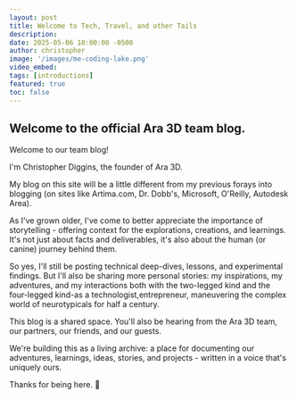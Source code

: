 ```yaml
---
layout: post
title: Welcome to Tech, Travel, and other Tails
description:
date: 2025-05-06 10:00:00 -0500
author: christopher
image: '/images/me-coding-lake.png'
video_embed: 
tags: [introductions]
featured: true
toc: false
---
```


## Welcome to the official Ara 3D team blog. 

Welcome to our team blog!

I'm Christopher Diggins, the founder of Ara 3D.

My blog on this site will be a little different from my previous forays into blogging (on sites like Artima.com, Dr. Dobb's, Microsoft, O'Reilly, Autodesk Area).

As I've grown older, I've come to better appreciate the importance of storytelling - offering context for the explorations, creations, and learnings. It's not just about facts and deliverables, it's also about the human (or canine) journey behind them.

So yes, I'll still be posting technical deep-dives, lessons, and experimental findings. But I'll also be sharing more personal stories: my inspirations, my adventures, and my interactions both with the two-legged kind and the four-legged kind-as a technologist,entrepreneur, maneuvering the complex world of neurotypicals for half a century. 

This blog is a shared space. You'll also be hearing from the Ara 3D team, our partners, our friends, and our guests. 

We're building this as a living archive: a place for documenting our adventures, learnings, ideas, stories, and projects - written in a voice that's uniquely ours. 

Thanks for being here. 🤗


